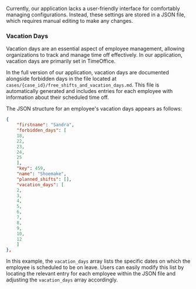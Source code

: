 Currently, our application lacks a user-friendly interface for comfortably managing configurations. Instead, these settings are stored in a JSON file, which requires manual editing to make any changes.

### Vacation Days

Vacation days are an essential aspect of employee management, allowing organizations to track and manage time off effectively. In our application, vacation days are primarily set in TimeOffice.

In the full version of our application, vacation days are documented alongside forbidden days in the file located at `cases/{case_id}/free_shifts_and_vacation_days.md`. This file is automatically generated and includes entries for each employee with information about their scheduled time off.

The JSON structure for an employee's vacation days appears as follows:

```json
{
    "firstname": "Sandra",
    "forbidden_days": [
    18,
    22,
    23,
    24,
    25
    ],
    "key": 459,
    "name": "Shoemake",
    "planned_shifts": [],
    "vacation_days": [
    2,
    3,
    4,
    5,
    6,
    7,
    8,
    9,
    10,
    12
    ]
},
```

In this example, the `vacation_days` array lists the specific dates on which the employee is scheduled to be on leave. Users can easily modify this list by locating the relevant entry for each employee within the JSON file and adjusting the `vacation_days` array accordingly.
